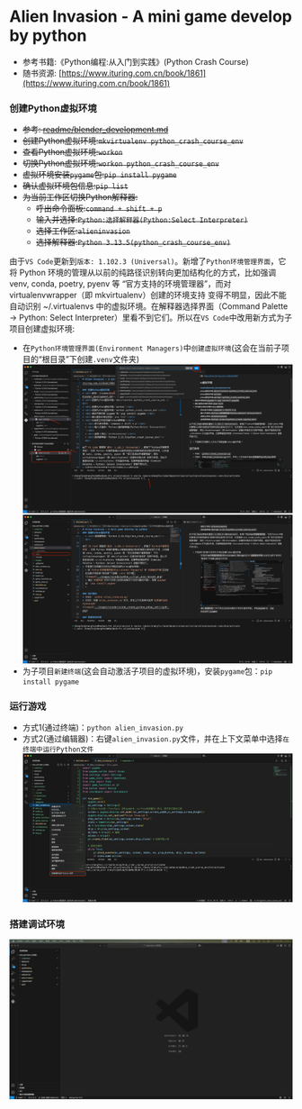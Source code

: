 # Alien Invasion - A mini game develop by python

- 参考书籍:《Python编程:从入门到实践》(Python Crash Course)
- 随书资源: [https://www.ituring.com.cn/book/1861](https://www.ituring.com.cn/book/1861)

### 创建Python虚拟环境
* <del>参考: [readme/blender_development.md](../readme/blender_development.md)</del>
* <del>创建Python虚拟环境:`mkvirtualenv python_crash_course_env`</del>
* <del>查看Python虚拟环境:`workon`</del>
* <del>切换Python虚拟环境:`workon python_crash_course_env`</del>
* <del>虚拟环境安装`pygame`包:`pip install pygame`</del>
* <del>确认虚拟环境包信息:`pip list`</del>
* <del>为当前工作区切换Python解释器:</del>
  * <del>呼出命令面板:`command + shift + p`</del>
  * <del>输入并选择:`Python:选择解释器(Python:Select Interpreter)`</del>
  * <del>选择工作区:`alieninvasion`</del>
  * <del>选择解释器:`Python 3.13.5(python_crash_course_env)`</del>

由于`VS Code`更新到`版本: 1.102.3 (Universal)`。新增了`Python环境管理界面`，它将 Python 环境的管理从以前的纯路径识别转向更加结构化的方式，比如强调 venv, conda, poetry, pyenv 等 “官方支持的环境管理器”，而对 virtualenvwrapper（即 mkvirtualenv）创建的环境支持 变得不明显，因此不能自动识别 ~/.virtualenvs 中的虚拟环境。在解释器选择界面（Command Palette → Python: Select Interpreter）里看不到它们。所以在`VS Code`中改用新方式为子项目创建虚拟环境:
* 在`Python环境管理界面(Environment Managers)`中`创建虚拟环境`(这会在当前子项目的“根目录”下创建`.venv`文件夹)
![image](../images/vscode/vscode_python_venv01.png)
![image](../images/vscode/vscode_python_venv02.png)
* 为子项目`新建终端`(这会自动激活子项目的虚拟环境)，安装`pygame`包：`pip install pygame`

### 运行游戏
* 方式1(通过终端)：`python alien_invasion.py`
* 方式2(通过编辑器)：右键`alien_invasion.py`文件，并在上下文菜单中选择`在终端中运行Python文件`
![image](../images/vscode/vscode_run_python.png)

### 搭建调试环境
![gif](../images/vscode/vscode_python_debugger.gif)